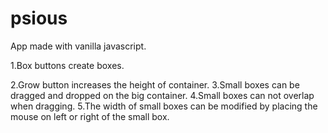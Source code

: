 # psious

App made with vanilla javascript.

1.Box buttons create boxes.

2.Grow button increases the height of container.
3.Small boxes can be dragged and dropped on the big container.
4.Small boxes can not overlap when dragging.
5.The width of small boxes can be modified by placing the mouse on left or right of the small box.








